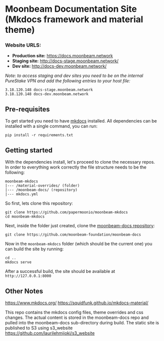 # Moonbeam Documentation Site (Mkdocs framework and material theme)

### Website URLS:

- **Production site:** https://docs.moonbeam.network
- **Staging site:** http://docs-stage.moonbeam.network/
- **Dev site:** http://docs-dev.moonbeam.network/

_Note: to access staging and dev sites you need to be on the internal PureStake VPN and add the following entries to your host file:_

```
3.18.120.148 docs-stage.moonbeam.network
3.18.120.148 docs-dev.moonbeam.network
```

## Pre-requisites

To get started you need to have [mkdocs](https://www.mkdocs.org/) installed. All dependencies can be installed with a single command, you can run:

```
pip install -r requirements.txt
```


## Getting started

With the dependencies install, let's proceed to clone the necessary repos. In order to everything work correctly the file structure needs to be the following:

```
moonbeam-mkdocs
|--- /material-overrides/ (folder)
|--- /moonbeam-docs/ (repository)
|--- mkdocs.yml
```

So first, lets clone this repository:

```
git clone https://github.com/papermoonio/moonbeam-mkdocs
cd moonbeam-mkdocs
```

Next, inside the folder just created, clone the [moonbeam-docs repository](https://github.com/moonbeam-foundation/moonbeam-docs):

```
git clone https://github.com/moonbeam-foundation/moonbeam-docs
```

Now in the `moonbeam-mkdocs` folder (which should be the current one) you can build the site by running:

```
cd ..
mkdocs serve
```

After a successful build, the site should be available at `http://127.0.0.1:8000`

## Other Notes

https://www.mkdocs.org/
https://squidfunk.github.io/mkdocs-material/

This repo contains the mkdocs config files, theme overrides and css changes.
The actual content is stored in the moonbeam-docs repo and pulled into the moonbeam-docs sub-directory during build.
The static site is published to S3 using s3_website https://github.com/laurilehmijoki/s3_website
